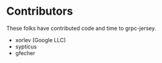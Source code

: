 # Contributors

These folks have contributed code and time to grpc-jersey.

- xorlev (Google LLC)
- sypticus
- gfecher